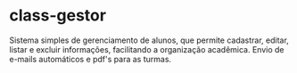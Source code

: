 # class-gestor
 Sistema simples de gerenciamento de alunos, que permite cadastrar, editar, listar e excluir informações, facilitando a organização acadêmica. Envio de e-mails automáticos e pdf's para as turmas.
